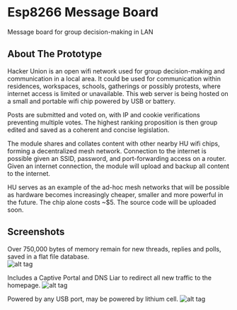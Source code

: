 # Esp8266 Message Board

Message board for group decision-making in LAN




## About The Prototype

Hacker Union is an open wifi network used for group decision-making and communication in a local area. It could be used for communication within residences, workspaces, schools, gatherings or possibly protests, where internet access is limited or unavailable. This web server is being hosted on a small and portable wifi chip powered by USB or battery.

Posts are submitted and voted on, with IP and cookie verifications preventing multiple votes. The highest ranking proposition is then group edited and saved as a coherent and concise legislation.

The module shares and collates content with other nearby HU wifi chips, forming a decentralized mesh network. Connection to the internet is possible given an SSID, password, and port-forwarding access on a router. Given an internet connection, the module will upload and backup all content to the internet.

HU serves as an example of the ad-hoc mesh networks that will be possible as hardware becomes increasingly cheaper, smaller and more powerful in the future. The chip alone costs ~$5. The source code will be uploaded soon.

## Screenshots

Over 750,000 bytes of memory remain for new threads, replies and polls, saved in a flat file database.   
![alt tag](https://scontent.xx.fbcdn.net/v/t35.0-12/13730729_10157049315010618_107952225_o.png?oh=60933b45ec473e365a82a3a8d4ecdd5c&oe=578C0913)

Includes a Captive Portal and DNS Liar to redirect all new traffic to the homepage.
![alt tag](https://scontent.xx.fbcdn.net/v/t34.0-12/13734775_10157049253130618_768024069_n.jpg?oh=2a70cc3d51e70f030b47bf6ca4afb9df&oe=578BB6DD)

Powered by any USB port, may be powered by lithium cell. 
![alt tag](https://scontent.xx.fbcdn.net/v/t34.0-12/13705241_10157049381460618_530152709_n.jpg?oh=e1dd14ed06c4b3f937755082daed95ce&oe=578BC7C8)
